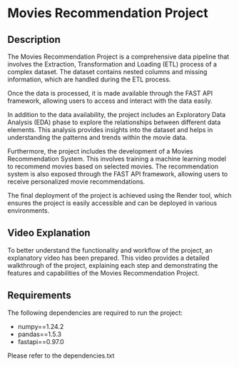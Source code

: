 # Movies Recommendation Project

## Description

The Movies Recommendation Project is a comprehensive data pipeline that involves the Extraction, Transformation and Loading (ETL) process of a complex dataset. The dataset contains nested columns and missing information, which are handled during the ETL process. 

Once the data is processed, it is made available through the FAST API framework, allowing users to access and interact with the data easily. 

In addition to the data availability, the project includes an Exploratory Data Analysis (EDA) phase to explore the relationships between different data elements. This analysis provides insights into the dataset and helps in understanding the patterns and trends within the movie data.

Furthermore, the project includes the development of a Movies Recommendation System. This involves training a machine learning model to recommend movies based on selected movies. The recommendation system is also exposed through the FAST API framework, allowing users to receive personalized movie recommendations.

The final deployment of the project is achieved using the Render tool, which ensures the project is easily accessible and can be deployed in various environments.

## Video Explanation

To better understand the functionality and workflow of the project, an explanatory video has been prepared. This video provides a detailed walkthrough of the project, explaining each step and demonstrating the features and capabilities of the Movies Recommendation Project.

## Requirements

The following dependencies are required to run the project:

- numpy==1.24.2
- pandas==1.5.3
- fastapi==0.97.0

Please refer to the dependencies.txt

